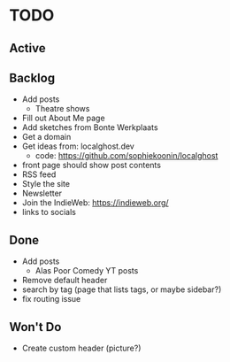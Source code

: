 # TODO

## Active

## Backlog

- Add posts
  - Theatre shows
- Fill out About Me page
- Add sketches from Bonte Werkplaats
- Get a domain
- Get ideas from: localghost.dev
  - code: https://github.com/sophiekoonin/localghost
- front page should show post contents
- RSS feed
- Style the site
- Newsletter
- Join the IndieWeb: https://indieweb.org/
- links to socials

## Done

- Add posts
  - Alas Poor Comedy YT posts
- Remove default header
- search by tag (page that lists tags, or maybe sidebar?)
- fix routing issue

## Won't Do

- Create custom header (picture?)
